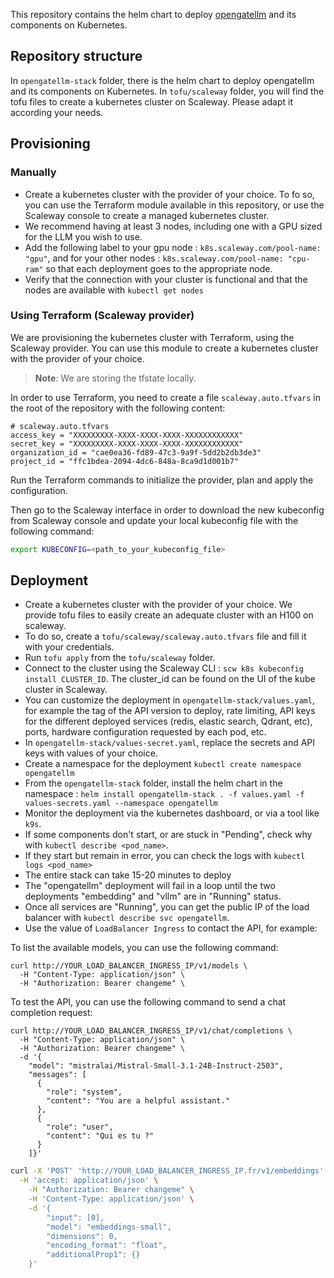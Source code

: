 This repository contains the helm chart to deploy [opengatellm](https://github.com/etalab-ia/OpenGateLLM/tree/main) and its components on Kubernetes.

## Repository structure

In `opengatellm-stack` folder, there is the helm chart to deploy opengatellm and its components on Kubernetes.
In `tofu/scaleway` folder, you will find the tofu files to create a kubernetes cluster on Scaleway. Please adapt it according your needs.

## Provisioning

### Manually
- Create a kubernetes cluster with the provider of your choice. To fo so, you can use the Terraform module available in this repository, or use the Scaleway console to create a managed kubernetes cluster.
- We recommend having at least 3 nodes, including one with a GPU sized for the LLM you wish to use.
- Add the following label to your gpu node : `k8s.scaleway.com/pool-name: "gpu"`, and for your other nodes : `k8s.scaleway.com/pool-name: "cpu-ram"` so that each deployment goes to the appropriate node.
- Verify that the connection with your cluster is functional and that the nodes are available with `kubectl get nodes`

### Using Terraform (Scaleway provider)

We are provisioning the kubernetes cluster with Terraform, using the Scaleway provider. You can use this module to create a kubernetes cluster with the provider of your choice.
> **Note**: We are storing the tfstate locally.

In order to use Terraform, you need to create a file `scaleway.auto.tfvars` in the root of the repository with the following content:

```hcl
# scaleway.auto.tfvars
access_key = "XXXXXXXXX-XXXX-XXXX-XXXX-XXXXXXXXXXXX"
secret_key = "XXXXXXXXX-XXXX-XXXX-XXXX-XXXXXXXXXXXX"
organization_id = "cae0ea36-fd89-47c3-9a9f-5dd2b2db3de3"
project_id = "ffc1bdea-2094-4dc6-848a-8ca9d1d001b7"
```

Run the Terraform commands to initialize the provider, plan and apply the configuration.

Then go to the Scaleway interface in order to download the new kubeconfig from Scaleway console and update your local kubeconfig file with the following command:

```bash 
export KUBECONFIG=<path_to_your_kubeconfig_file>
```

## Deployment
- Create a kubernetes cluster with the provider of your choice. We provide tofu files to easily create an adequate cluster with an H100 on scaleway.
- To do so, create a `tofu/scaleway/scaleway.auto.tfvars` file and fill it with your credentials.
- Run `tofu apply` from the `tofu/scaleway` folder.
- Connect to the cluster using the Scaleway CLI : `scw k8s kubeconfig install CLUSTER_ID`. The cluster_id can be found on the UI of the kube cluster in Scaleway. 
- You can customize the deployment in `opengatellm-stack/values.yaml`, for example the tag of the API version to deploy, rate limiting, API keys for the different deployed services (redis, elastic search, Qdrant, etc), ports, hardware configuration requested by each pod, etc.
- In `opengatellm-stack/values-secret.yaml`, replace the secrets and API keys with values of your choice.
- Create a namespace for the deployment `kubectl create namespace opengatellm`  
- From the `opengatellm-stack` folder, install the helm chart in the namespace : `helm install opengatellm-stack . -f values.yaml -f values-secrets.yaml --namespace opengatellm`
- Monitor the deployment via the kubernetes dashboard, or via a tool like `k9s`.
- If some components don't start, or are stuck in "Pending", check why with `kubectl describe <pod_name>`.
- If they start but remain in error, you can check the logs with `kubectl logs <pod_name>`
- The entire stack can take 15-20 minutes to deploy
- The "opengatellm" deployment will fail in a loop until the two deployments "embedding" and "vllm" are in "Running" status.
- Once all services are "Running", you can get the public IP of the load balancer with `kubectl describe svc opengatellm`.
- Use the value of `LoadBalancer Ingress` to contact the API, for example:


To list the available models, you can use the following command:
```
curl http://YOUR_LOAD_BALANCER_INGRESS_IP/v1/models \
  -H "Content-Type: application/json" \
  -H "Authorization: Bearer changeme" \
```

To test the API, you can use the following command to send a chat completion request:
```
curl http://YOUR_LOAD_BALANCER_INGRESS_IP/v1/chat/completions \
  -H "Content-Type: application/json" \
  -H "Authorization: Bearer changeme" \
  -d '{
    "model": "mistralai/Mistral-Small-3.1-24B-Instruct-2503",
    "messages": [
      {
        "role": "system",
        "content": "You are a helpful assistant."
      },
      {
        "role": "user",
        "content": "Qui es tu ?"
      }
    ]}'
```

```bash 
curl -X 'POST' 'http://YOUR_LOAD_BALANCER_INGRESS_IP.fr/v1/embeddings' \
  -H 'accept: application/json' \
    -H "Authorization: Bearer changeme" \
    -H 'Content-Type: application/json' \
    -d '{
        "input": [0],
        "model": "embeddings-small",
        "dimensions": 0,
        "encoding_format": "float",
        "additionalProp1": {}
    }'
```
